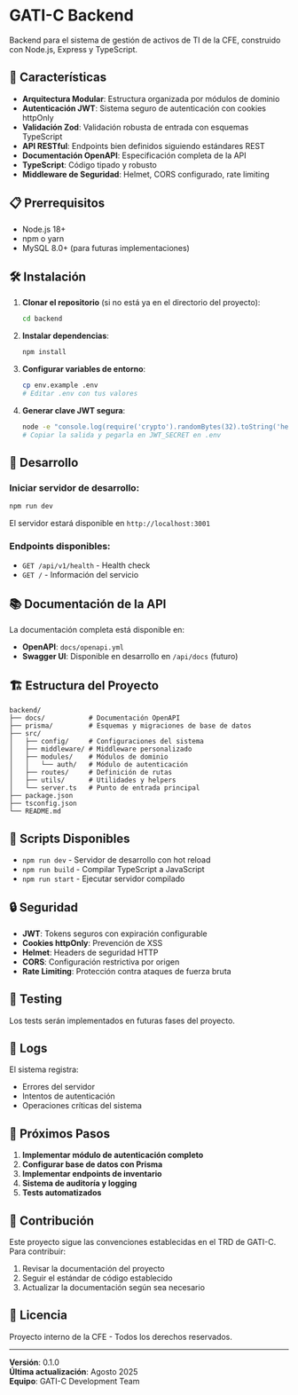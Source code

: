 # GATI-C Backend

Backend para el sistema de gestión de activos de TI de la CFE, construido con Node.js, Express y TypeScript.

## 🚀 Características

- **Arquitectura Modular**: Estructura organizada por módulos de dominio
- **Autenticación JWT**: Sistema seguro de autenticación con cookies httpOnly
- **Validación Zod**: Validación robusta de entrada con esquemas TypeScript
- **API RESTful**: Endpoints bien definidos siguiendo estándares REST
- **Documentación OpenAPI**: Especificación completa de la API
- **TypeScript**: Código tipado y robusto
- **Middleware de Seguridad**: Helmet, CORS configurado, rate limiting

## 📋 Prerrequisitos

- Node.js 18+ 
- npm o yarn
- MySQL 8.0+ (para futuras implementaciones)

## 🛠️ Instalación

1. **Clonar el repositorio** (si no está ya en el directorio del proyecto):
   ```bash
   cd backend
   ```

2. **Instalar dependencias**:
   ```bash
   npm install
   ```

3. **Configurar variables de entorno**:
   ```bash
   cp env.example .env
   # Editar .env con tus valores
   ```

4. **Generar clave JWT segura**:
   ```bash
   node -e "console.log(require('crypto').randomBytes(32).toString('hex'))"
   # Copiar la salida y pegarla en JWT_SECRET en .env
   ```

## 🚀 Desarrollo

### Iniciar servidor de desarrollo:
```bash
npm run dev
```

El servidor estará disponible en `http://localhost:3001`

### Endpoints disponibles:
- `GET /api/v1/health` - Health check
- `GET /` - Información del servicio

## 📚 Documentación de la API

La documentación completa está disponible en:
- **OpenAPI**: `docs/openapi.yml`
- **Swagger UI**: Disponible en desarrollo en `/api/docs` (futuro)

## 🏗️ Estructura del Proyecto

```
backend/
├── docs/           # Documentación OpenAPI
├── prisma/         # Esquemas y migraciones de base de datos
├── src/
│   ├── config/     # Configuraciones del sistema
│   ├── middleware/ # Middleware personalizado
│   ├── modules/    # Módulos de dominio
│   │   └── auth/   # Módulo de autenticación
│   ├── routes/     # Definición de rutas
│   ├── utils/      # Utilidades y helpers
│   └── server.ts   # Punto de entrada principal
├── package.json
├── tsconfig.json
└── README.md
```

## 🔧 Scripts Disponibles

- `npm run dev` - Servidor de desarrollo con hot reload
- `npm run build` - Compilar TypeScript a JavaScript
- `npm run start` - Ejecutar servidor compilado

## 🔒 Seguridad

- **JWT**: Tokens seguros con expiración configurable
- **Cookies httpOnly**: Prevención de XSS
- **Helmet**: Headers de seguridad HTTP
- **CORS**: Configuración restrictiva por origen
- **Rate Limiting**: Protección contra ataques de fuerza bruta

## 🧪 Testing

Los tests serán implementados en futuras fases del proyecto.

## 📝 Logs

El sistema registra:
- Errores del servidor
- Intentos de autenticación
- Operaciones críticas del sistema

## 🔄 Próximos Pasos

1. **Implementar módulo de autenticación completo**
2. **Configurar base de datos con Prisma**
3. **Implementar endpoints de inventario**
4. **Sistema de auditoría y logging**
5. **Tests automatizados**

## 🤝 Contribución

Este proyecto sigue las convenciones establecidas en el TRD de GATI-C. Para contribuir:

1. Revisar la documentación del proyecto
2. Seguir el estándar de código establecido
3. Actualizar la documentación según sea necesario

## 📄 Licencia

Proyecto interno de la CFE - Todos los derechos reservados.

---

**Versión**: 0.1.0  
**Última actualización**: Agosto 2025  
**Equipo**: GATI-C Development Team
